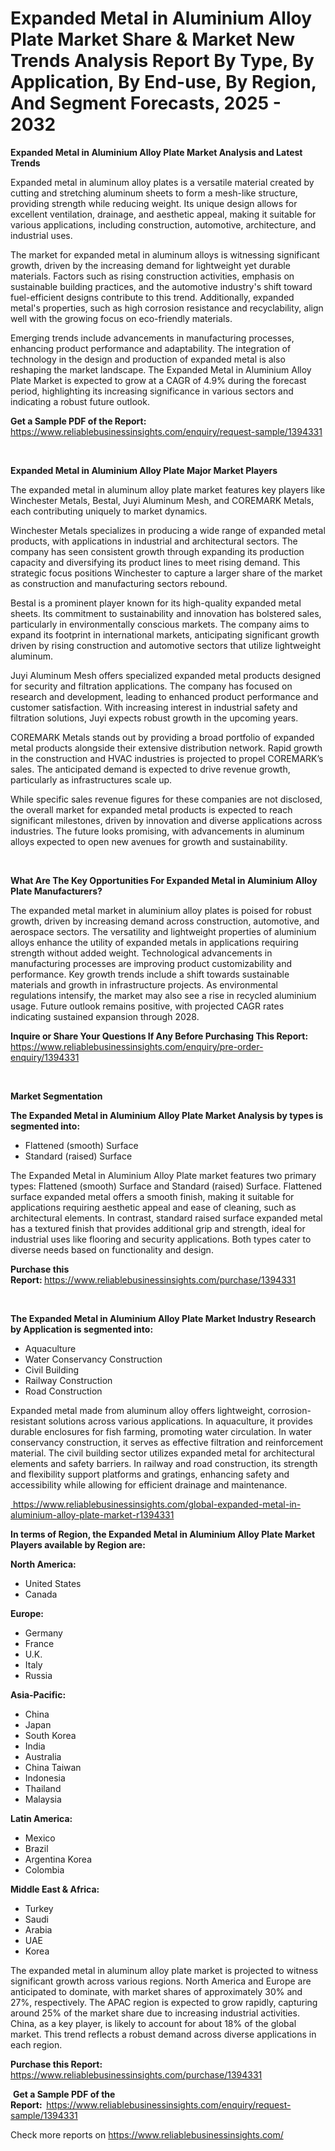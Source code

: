 <p><h1>Expanded Metal in Aluminium Alloy Plate Market Share & Market New Trends Analysis Report By Type, By Application, By End-use, By Region, And Segment Forecasts, 2025 - 2032</h1></p><p><strong>Expanded Metal in Aluminium Alloy Plate Market Analysis and Latest Trends</strong></p>
<p><p>Expanded metal in aluminum alloy plates is a versatile material created by cutting and stretching aluminum sheets to form a mesh-like structure, providing strength while reducing weight. Its unique design allows for excellent ventilation, drainage, and aesthetic appeal, making it suitable for various applications, including construction, automotive, architecture, and industrial uses.</p><p>The market for expanded metal in aluminum alloys is witnessing significant growth, driven by the increasing demand for lightweight yet durable materials. Factors such as rising construction activities, emphasis on sustainable building practices, and the automotive industry's shift toward fuel-efficient designs contribute to this trend. Additionally, expanded metal's properties, such as high corrosion resistance and recyclability, align well with the growing focus on eco-friendly materials.</p><p>Emerging trends include advancements in manufacturing processes, enhancing product performance and adaptability. The integration of technology in the design and production of expanded metal is also reshaping the market landscape. The Expanded Metal in Aluminium Alloy Plate Market is expected to grow at a CAGR of 4.9% during the forecast period, highlighting its increasing significance in various sectors and indicating a robust future outlook.</p></p>
<p><strong>Get a Sample PDF of the Report:&nbsp;</strong> <a href="https://www.reliablebusinessinsights.com/enquiry/request-sample/1394331?utm_campaign=3273&utm_medium=2&utm_source=Github&utm_content=ia&utm_term=22032025&utm_id=expanded-metal-in-aluminium-alloy-plate">https://www.reliablebusinessinsights.com/enquiry/request-sample/1394331</a></p>
<p>&nbsp;</p>
<p><strong>Expanded Metal in Aluminium Alloy Plate Major Market Players</strong></p>
<p><p>The expanded metal in aluminum alloy plate market features key players like Winchester Metals, Bestal, Juyi Aluminum Mesh, and COREMARK Metals, each contributing uniquely to market dynamics.</p><p>Winchester Metals specializes in producing a wide range of expanded metal products, with applications in industrial and architectural sectors. The company has seen consistent growth through expanding its production capacity and diversifying its product lines to meet rising demand. This strategic focus positions Winchester to capture a larger share of the market as construction and manufacturing sectors rebound.</p><p>Bestal is a prominent player known for its high-quality expanded metal sheets. Its commitment to sustainability and innovation has bolstered sales, particularly in environmentally conscious markets. The company aims to expand its footprint in international markets, anticipating significant growth driven by rising construction and automotive sectors that utilize lightweight aluminum.</p><p>Juyi Aluminum Mesh offers specialized expanded metal products designed for security and filtration applications. The company has focused on research and development, leading to enhanced product performance and customer satisfaction. With increasing interest in industrial safety and filtration solutions, Juyi expects robust growth in the upcoming years.</p><p>COREMARK Metals stands out by providing a broad portfolio of expanded metal products alongside their extensive distribution network. Rapid growth in the construction and HVAC industries is projected to propel COREMARK’s sales. The anticipated demand is expected to drive revenue growth, particularly as infrastructures scale up.</p><p>While specific sales revenue figures for these companies are not disclosed, the overall market for expanded metal products is expected to reach significant milestones, driven by innovation and diverse applications across industries. The future looks promising, with advancements in aluminum alloys expected to open new avenues for growth and sustainability.</p></p>
<p>&nbsp;</p>
<p><strong>What Are The Key Opportunities For Expanded Metal in Aluminium Alloy Plate Manufacturers?</strong></p>
<p><p>The expanded metal market in aluminium alloy plates is poised for robust growth, driven by increasing demand across construction, automotive, and aerospace sectors. The versatility and lightweight properties of aluminium alloys enhance the utility of expanded metals in applications requiring strength without added weight. Technological advancements in manufacturing processes are improving product customizability and performance. Key growth trends include a shift towards sustainable materials and growth in infrastructure projects. As environmental regulations intensify, the market may also see a rise in recycled aluminium usage. Future outlook remains positive, with projected CAGR rates indicating sustained expansion through 2028.</p></p>
<p><strong>Inquire or Share Your Questions If Any Before Purchasing This Report:</strong> <a href="https://www.reliablebusinessinsights.com/enquiry/pre-order-enquiry/1394331?utm_campaign=3273&utm_medium=2&utm_source=Github&utm_content=ia&utm_term=22032025&utm_id=expanded-metal-in-aluminium-alloy-plate">https://www.reliablebusinessinsights.com/enquiry/pre-order-enquiry/1394331</a></p>
<p>&nbsp;</p>
<p><strong>Market Segmentation</strong></p>
<p><strong>The Expanded Metal in Aluminium Alloy Plate Market Analysis by types is segmented into:</strong></p>
<p><ul><li>Flattened (smooth) Surface</li><li>Standard (raised) Surface</li></ul></p>
<p><p>The Expanded Metal in Aluminium Alloy Plate market features two primary types: Flattened (smooth) Surface and Standard (raised) Surface. Flattened surface expanded metal offers a smooth finish, making it suitable for applications requiring aesthetic appeal and ease of cleaning, such as architectural elements. In contrast, standard raised surface expanded metal has a textured finish that provides additional grip and strength, ideal for industrial uses like flooring and security applications. Both types cater to diverse needs based on functionality and design.</p></p>
<p><strong>Purchase this Report:&nbsp;</strong><a href="https://www.reliablebusinessinsights.com/purchase/1394331?utm_campaign=3273&utm_medium=2&utm_source=Github&utm_content=ia&utm_term=22032025&utm_id=expanded-metal-in-aluminium-alloy-plate">https://www.reliablebusinessinsights.com/purchase/1394331</a></p>
<p>&nbsp;</p>
<p><strong>The Expanded Metal in Aluminium Alloy Plate Market Industry Research by Application is segmented into:</strong></p>
<p><ul><li>Aquaculture</li><li>Water Conservancy Construction</li><li>Civil Building</li><li>Railway Construction</li><li>Road Construction</li></ul></p>
<p><p>Expanded metal made from aluminum alloy offers lightweight, corrosion-resistant solutions across various applications. In aquaculture, it provides durable enclosures for fish farming, promoting water circulation. In water conservancy construction, it serves as effective filtration and reinforcement material. The civil building sector utilizes expanded metal for architectural elements and safety barriers. In railway and road construction, its strength and flexibility support platforms and gratings, enhancing safety and accessibility while allowing for efficient drainage and maintenance.</p></p>
<p><a href="https://www.reliablebusinessinsights.com/global-expanded-metal-in-aluminium-alloy-plate-market-r1394331?utm_campaign=3273&utm_medium=2&utm_source=Github&utm_content=ia&utm_term=22032025&utm_id=expanded-metal-in-aluminium-alloy-plate">&nbsp;https://www.reliablebusinessinsights.com/global-expanded-metal-in-aluminium-alloy-plate-market-r1394331</a></p>
<p><strong>In terms of Region, the Expanded Metal in Aluminium Alloy Plate Market Players available by Region are:</strong></p>
<p>
    <p> <strong> North America: </strong>
        <ul>
            <li>United States</li>
            <li>Canada</li>
        </ul>
        </p> 
    <p> <strong> Europe: </strong>
        <ul>
            <li>Germany</li>
            <li>France</li>
            <li>U.K.</li>
            <li>Italy</li>
            <li>Russia</li>
        </ul>
        </p> 
    <p> <strong> Asia-Pacific: </strong>
        <ul>
            <li>China</li>
            <li>Japan</li>
            <li>South Korea</li>
            <li>India</li>
            <li>Australia</li>
            <li>China Taiwan</li>
            <li>Indonesia</li>
            <li>Thailand</li>
            <li>Malaysia</li>
        </ul>
        </p> 
    <p> <strong> Latin America: </strong>
        <ul>
            <li>Mexico</li>
            <li>Brazil</li>
            <li>Argentina Korea</li>
            <li>Colombia</li>
        </ul>
        </p> 
    <p> <strong> Middle East & Africa: </strong>
        <ul>
            <li>Turkey</li>
            <li>Saudi</li>
            <li>Arabia</li>
            <li>UAE</li>
            <li>Korea</li>
        </ul>
    </p>
    </p>
<p><p>The expanded metal in aluminum alloy plate market is projected to witness significant growth across various regions. North America and Europe are anticipated to dominate, with market shares of approximately 30% and 27%, respectively. The APAC region is expected to grow rapidly, capturing around 25% of the market share due to increasing industrial activities. China, as a key player, is likely to account for about 18% of the global market. This trend reflects a robust demand across diverse applications in each region.</p></p>
<p><strong>Purchase this Report: </strong><a href="https://www.reliablebusinessinsights.com/purchase/1394331?utm_campaign=3273&utm_medium=2&utm_source=Github&utm_content=ia&utm_term=22032025&utm_id=expanded-metal-in-aluminium-alloy-plate">https://www.reliablebusinessinsights.com/purchase/1394331</a></p>
<p>&nbsp;<strong>Get a Sample PDF of the Report:&nbsp;&nbsp;</strong><a href="https://www.reliablebusinessinsights.com/enquiry/request-sample/1394331?utm_campaign=3273&utm_medium=2&utm_source=Github&utm_content=ia&utm_term=22032025&utm_id=expanded-metal-in-aluminium-alloy-plate">https://www.reliablebusinessinsights.com/enquiry/request-sample/1394331</a></p>
<p><strong></strong></p>
<p>Check more reports on <a href="https://www.reliablebusinessinsights.com/?utm_campaign=3273&utm_medium=2&utm_source=Github&utm_content=ia&utm_term=22032025&utm_id=expanded-metal-in-aluminium-alloy-plate">https://www.reliablebusinessinsights.com/</a></p>